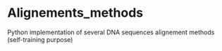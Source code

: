 # Alignements_methods
Python implementation of several DNA sequences alignement methods (self-training purpose)
